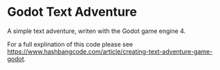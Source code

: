 # Godot Text Adventure

A simple text adventure, writen with the Godot game engine 4.

For a full explination of this code please see https://www.hashbangcode.com/article/creating-text-adventure-game-godot.
